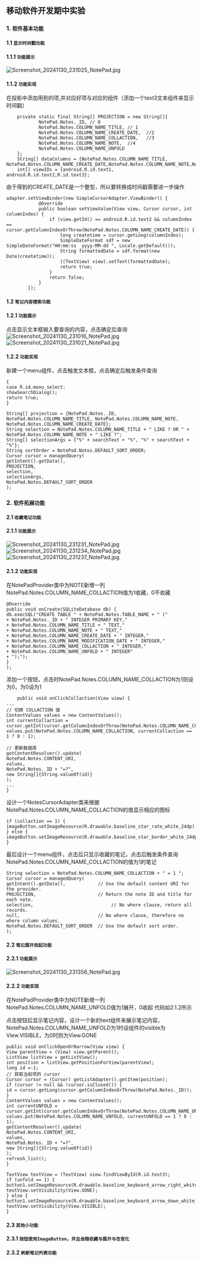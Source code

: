 ## 移动软件开发期中实验

### 1. `软件基本功能`
#### 1.1 `显示时间戳功能`
#### 1.1.1 `功能展示`
![Screenshot_20241130_231025_NotePad.jpg](Screenshot_20241130_231025_NotePad.jpg)
#### 1.1.2 `功能实现`
在投影中添加用到的项,并对应好项与对应的组件（添加一个text3文本组件来显示时间戳）
```properties
    private static final String[] PROJECTION = new String[]{
            NotePad.Notes._ID, // 0
            NotePad.Notes.COLUMN_NAME_TITLE, // 1
            NotePad.Notes.COLUMN_NAME_CREATE_DATE,  //2
            NotePad.Notes.COLUMN_NAME_COLLACTION,   //3
            NotePad.Notes.COLUMN_NAME_NOTE,  //4
            NotePad.Notes.COLUMN_NAME_UNFOLD
    };
    String[] dataColumns = {NotePad.Notes.COLUMN_NAME_TITLE, NotePad.Notes.COLUMN_NAME_CREATE_DATE,NotePad.Notes.COLUMN_NAME_NOTE,NotePad.Notes.COLUMN_NAME_UNFOLD};
    int[] viewIDs = {android.R.id.text1, android.R.id.text2,R.id.text3};
```
由于得到的CREATE_DATE是一个整型，所以要转换成时间戳需要进一步操作
```properties        
adapter.setViewBinder(new SimpleCursorAdapter.ViewBinder() {
            @Override
            public boolean setViewValue(View view, Cursor cursor, int columnIndex) {
                if (view.getId() == android.R.id.text2 && columnIndex == cursor.getColumnIndexOrThrow(NotePad.Notes.COLUMN_NAME_CREATE_DATE)) {
                    long createtime = cursor.getLong(columnIndex);
                    SimpleDateFormat sdf = new SimpleDateFormat("HH:mm:ss  yyyy-MM-dd ", Locale.getDefault());
                    String formattedDate = sdf.format(new Date(createtime));
                    ((TextView) view).setText(formattedDate);
                    return true;
                }
                return false;
            }
        });
```

#### 1.2 `笔记内容搜索功能`
#### 1.2.1 `功能展示`
点击显示文本框输入要查询的内容，点击确定后查询
![Screenshot_20241130_231016_NotePad.jpg](Screenshot_20241130_231016_NotePad.jpg)
![Screenshot_20241130_231021_NotePad.jpg](Screenshot_20241130_231021_NotePad.jpg)
#### 1.2.2 `功能实现`
新建一个menu组件，点击触发文本框，点击确定后触发条件查询
```properties
{
case R.id.menu_select:
showSearchDialog();
return true;
}
```
```properties
String[] projection = {NotePad.Notes._ID, NotePad.Notes.COLUMN_NAME_TITLE, NotePad.Notes.COLUMN_NAME_NOTE, NotePad.Notes.COLUMN_NAME_CREATE_DATE};
String selection = NotePad.Notes.COLUMN_NAME_TITLE + " LIKE ? OR " + NotePad.Notes.COLUMN_NAME_NOTE + " LIKE ?";
String[] selectionArgs = {"%" + searchText + "%", "%" + searchText + "%"};
String sortOrder = NotePad.Notes.DEFAULT_SORT_ORDER;
Cursor cursor = managedQuery(
getIntent().getData(),
PROJECTION,
selection,
selectionArgs,
NotePad.Notes.DEFAULT_SORT_ORDER 
);
```


### 2. `软件拓展功能`

#### 2.1 `收藏笔记功能`
#### 2.1.1 `功能展示`
![Screenshot_20241130_231231_NotePad.jpg](Screenshot_20241130_231231_NotePad.jpg)
![Screenshot_20241130_231234_NotePad.jpg](Screenshot_20241130_231234_NotePad.jpg)
![Screenshot_20241130_231237_NotePad.jpg](Screenshot_20241130_231237_NotePad.jpg)
#### 2.1.2 `功能实现`
在NotePadProvider类中为NOTE新增一列NotePad.Notes.COLUMN_NAME_COLLACTION值为1收藏，0不收藏
```properties  
@Override
public void onCreate(SQLiteDatabase db) {
db.execSQL("CREATE TABLE " + NotePad.Notes.TABLE_NAME + " ("
+ NotePad.Notes._ID + " INTEGER PRIMARY KEY,"
+ NotePad.Notes.COLUMN_NAME_TITLE + " TEXT,"
+ NotePad.Notes.COLUMN_NAME_NOTE + " TEXT,"
+ NotePad.Notes.COLUMN_NAME_CREATE_DATE + " INTEGER,"
+ NotePad.Notes.COLUMN_NAME_MODIFICATION_DATE + " INTEGER,"
+ NotePad.Notes.COLUMN_NAME_COLLACTION + " INTEGER,"
+ NotePad.Notes.COLUMN_NAME_UNFOLD + " INTEGER"
+ ");");
}
);
```
添加一个按钮，点击时NotePad.Notes.COLUMN_NAME_COLLACTION为1则设为0，为0设为1
```properties  
    public void onClickCollaction(View view) {
...
// 切换 COLLACTION 值
ContentValues values = new ContentValues();
int currentCollaction = cursor.getInt(cursor.getColumnIndexOrThrow(NotePad.Notes.COLUMN_NAME_COLLACTION));
values.put(NotePad.Notes.COLUMN_NAME_COLLACTION, currentCollaction == 1 ? 0 : 1);

// 更新数据库
getContentResolver().update(
NotePad.Notes.CONTENT_URI,
values,
NotePad.Notes._ID + "=?",
new String[]{String.valueOf(id)}
);
...
}
```
设计一个NotesCursorAdapter类来根据NotePad.Notes.COLUMN_NAME_COLLACTION的值显示相应的图标
```properties  
if (collaction == 1) {
imageButton.setImageResource(R.drawable.baseline_star_rate_white_24dp);
} else {
imageButton.setImageResource(R.drawable.baseline_star_border_white_24dp);
}
```
最后设计一个menu组件，点击后只显示收藏的笔记，点击后触发条件查询NotePad.Notes.COLUMN_NAME_COLLACTION的值为1的笔记
```properties  
String selection = NotePad.Notes.COLUMN_NAME_COLLACTION + " = 1 ";
Cursor cursor = managedQuery(
getIntent().getData(),            // Use the default content URI for the provider.
PROJECTION,                       // Return the note ID and title for each note.
selection,                             // No where clause, return all records.
null,                             // No where clause, therefore no where column values.
NotePad.Notes.DEFAULT_SORT_ORDER  // Use the default sort order.
);
```

#### 2.2 `笔记展开收起功能`
#### 2.2.1 `功能展示`
![Screenshot_20241130_231356_NotePad.jpg](Screenshot_20241130_231356_NotePad.jpg)
#### 2.2.2 `功能实现`
在NotePadProvider类中为NOTE新增一列NotePad.Notes.COLUMN_NAME_UNFOLD值为1展开，0收起
代码如2.1.2所示

点击按钮后显示笔记内容，设计一个新的text组件来展示笔记内容，NotePad.Notes.COLUMN_NAME_UNFOLD为1时设组件的visible为View.VISIBLE，为0时则为View.GONE

```properties  
public void onClickOpenOrNarrow(View view) {
View parentView = (View) view.getParent();
ListView listView = getListView();
int position = listView.getPositionForView(parentView);
long id =-1;
// 获取当前项的 cursor
Cursor cursor = (Cursor) getListAdapter().getItem(position);
if (cursor != null && !cursor.isClosed()) {
id = cursor.getLong(cursor.getColumnIndexOrThrow(NotePad.Notes._ID));
}
ContentValues values = new ContentValues();
int currentUNFOLD = cursor.getInt(cursor.getColumnIndexOrThrow(NotePad.Notes.COLUMN_NAME_UNFOLD));
values.put(NotePad.Notes.COLUMN_NAME_UNFOLD, currentUNFOLD == 1 ? 0 : 1);
getContentResolver().update(
NotePad.Notes.CONTENT_URI,
values,
NotePad.Notes._ID + "=?",
new String[]{String.valueOf(id)}
);
refresh_list();
}

TextView textView = (TextView) view.findViewById(R.id.text3);
if (unfold == 1) {
button1.setImageResource(R.drawable.baseline_keyboard_arrow_right_white_24dp);
textView.setVisibility(View.GONE);
} else {
button1.setImageResource(R.drawable.baseline_keyboard_arrow_down_white_24dp);
textView.setVisibility(View.VISIBLE);
}
```



#### 2.3 `其他小功能`
#### 2.3.1 `按钮使用ImageButton，并且会随收藏与展开与否变化`
#### 2.3.2 `刷新笔记列表功能`

